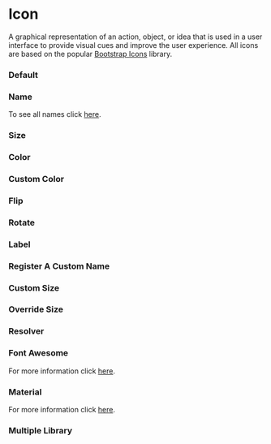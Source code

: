 # Icon

A graphical representation of an action, object, or idea that is used in a user interface to provide visual cues and improve the user experience. All icons are based on the popular [Bootstrap Icons](https://icons.getbootstrap.com) library.

<Playground />

<Usage />

<Api />

<GlobalConfig />

<Examples />

### Default

<Example value="default" />

### Name

To see all names click [here](https://icons.getbootstrap.com).

<Example value="name" />

### Size

<Example value="size" />

### Color

<Example value="color" />

### Custom Color

<Example value="custom-color" />

### Flip

<Example value="flip" />

### Rotate

<Example value="rotate" />

### Label

<Example value="label" />

### Register A Custom Name

<Example value="register-a-custom-name" />

### Custom Size

<Example value="custom-size" />

### Override Size

<Example value="override-size" />

### Resolver

<Example value="resolver" />

### Font Awesome

For more information click [here](https://fontawesome.com).

<Example value="font-awesome" />

### Material

For more information click [here](https://fonts.google.com/icons).

<Example value="material" />

### Multiple Library

<Example value="multiple-library" />

<LastModified />
